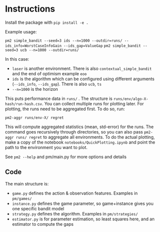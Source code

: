 # Instructions

Install the package with `pip install -e .`

Example usage:

`pm2 simple_bandit --seed=3 ids --n=1000 --outdir=runs/ --ids_info=WorstCaseInfoGain --ids_gap=ValueGap`
`pm2 simple_bandit --seed=3 ucb --n=1000 --outdir=runs/`


In this case:
* `laser` is another environment. There is also `contextual_simple_bandit` and the end of optimism example `eoo`
* `ids` is the algorithm which can be configured using different arguments (`--ids_info`, `--ids_gap`). There is also `ucb`, `ts`
* `--n=1000` is the horizon

This puts performance data in `runs/` . The structure is `runs/env/algo-X-hash/run-hash.csv`. You can collect multiple runs for plotting later. For plotting, the runs need to be aggregated first. To do so, run:

`pm2-aggr runs/env-X/ regret`

This will compute aggregated statistics (mean, std-error) for the runs. The command goes recursively through directories, so you can also pass `pm2-aggr runs/ regret` to aggregate all environments. To do the actual plotting, make a copy of the notebook `notebooks/QuickPlotting.ipynb` and point the path to the environment you want to plot.

See `pm2 --help` and pm/main.py for more options and details


## Code
The main structure is:

* `game.py` defines the action & observation features. Examples in `pm/games/`
* `instance.py` defines the game parameter, so game+instance gives you one specific bandit model
* `strategy.py` defines the algorithm. Examples in `pm/strategies/`
* `estimator.py` is for parameter estimation, so least squares here, and an estimator to compute the gaps
